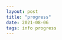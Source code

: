```yaml
---
layout: post
title: "progress"
date: 2021-08-06
tags: info progress
---
```


<div id="pcontainer"></div>
<script>
dependencyPromise.then(() => progress());
function progress() {
	appendProgress(92, 195, '도커/쿠버네티스 스터디');
	appendProgress(92, 672, '시작하세요! 도커/쿠버네티스');
	appendProgress(0, 406, 'Clean Code');
	appendProgress(112, 328, 'Test-Driven Development : By Example');
	appendProgress(16, 319, 'DDD START!');

	function appendProgress(current, max, text) {
		let pcontainer = document.querySelector('#pcontainer');
		let pdiv = document.createElement('div');
		let progress = document.createElement('progress');
		let textNode = document.createTextNode(' : ' + text);
		progress.value = current;
		progress.max = max;
		pdiv.appendChild(progress);
		pdiv.appendChild(textNode);
		pcontainer.appendChild(pdiv);
	}

}
</script>

